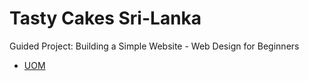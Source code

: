 # Tasty Cakes Sri-Lanka

Guided Project: Building a Simple Website - Web Design for Beginners

- [UOM](https://open.uom.lk)
